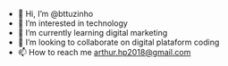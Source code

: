 - 👋 Hi, I’m @bttuzinho
- 👀 I’m interested in technology
- 🌱 I’m currently learning digital marketing
- 💞️ I’m looking to collaborate on digital plataform coding
- 📫 How to reach me arthur.hp2018@gmail.com

<!---
bttuzinho/bttuzinho is a ✨ special ✨ repository because its `README.md` (this file) appears on your GitHub profile.
You can click the Preview link to take a look at your changes.
--->
